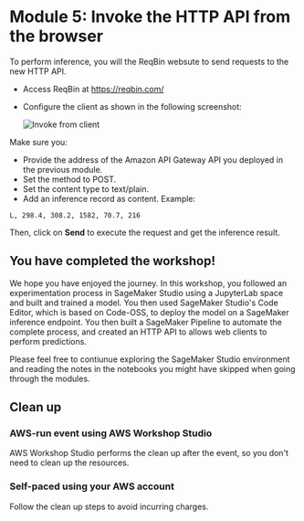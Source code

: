 # Module 5: Invoke the HTTP API from the browser

To perform inference, you will the ReqBin websute to send requests to the new HTTP API. 

- Access ReqBin at https://reqbin.com/
- Configure the client as shown in the following screenshot:

    <img src="images/reqbin.png" alt="Invoke from client" />

Make sure you:
- Provide the address of the Amazon API Gateway API you deployed in the previous module.
- Set the method to POST.
- Set the content type to text/plain.
- Add an inference record as content. Example: 

```L, 298.4, 308.2, 1582, 70.7, 216```

Then, click on **Send** to execute the request and get the inference result.

## You have completed the workshop!

We hope you have enjoyed the journey. In this workshop, you followed an experimentation process in SageMaker Studio using a JupyterLab space and built and trained a model. You then used SageMaker Studio's Code Editor, which is based on Code-OSS, to deploy the model on a SageMaker inference endpoint. You then built a SageMaker Pipeline to automate the complete process, and created an HTTP API to allows web clients to perform predictions.

Please feel free to contiunue exploring the SageMaker Studio environment and reading the notes in the notebooks you might have skipped when going through the modules.

## Clean up
### AWS-run event using AWS Workshop Studio
AWS Workshop Studio performs the clean up after the event, so you don't need to clean up the resources.

### Self-paced using your AWS account
Follow the clean up steps to avoid incurring charges.